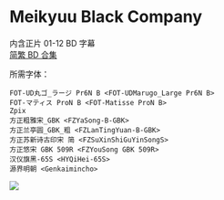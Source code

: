 # Meikyuu Black Company

内含正片 01-12 BD 字幕  
[简繁 BD 合集](https://github.com/Nekomoekissaten-SUB/Nekomoekissaten-Storage/releases/download/subtitle_pkg/Meikyubc_BD_zho.7z)

所需字体：
```
FOT-UD丸ゴ_ラージ Pr6N B <FOT-UDMarugo_Large Pr6N B>
FOT-マティス ProN B <FOT-Matisse ProN B>
Zpix
方正粗雅宋_GBK <FZYaSong-B-GBK>
方正兰亭圆_GBK_粗 <FZLanTingYuan-B-GBK>
方正苏新诗古印宋 简 <FZSuXinShiGuYinSongS>
方正悠宋 GBK 509R <FZYouSong GBK 509R>
汉仪旗黑-65S <HYQiHei-65S>
源界明朝 <Genkaimincho>
```

![](https://nekomoe.pages.dev/images/2021-07/Meikyubc_996.png)